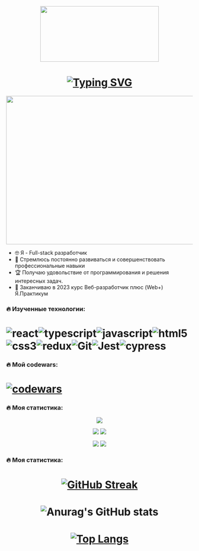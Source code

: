 

<div id="header" align="center" background="#FF00C0">

<img src="https://media.giphy.com/media/Q8xuJjjxQHHJdHn7gJ/giphy.gif" width="320" height="150">

<h1>
<a href="https://git.io/typing-svg"><img src="https://readme-typing-svg.herokuapp.com?font=Rubik+&weight=600&size=25&duration=1000&pause=1000&color=7900F7&background=00A4FF00&center=true&vCenter=true&repeat=true&width=500&lines=%D0%9F%D1%80%D0%B8%D0%B2%D0%B5%D1%82%2C+%D0%BC%D0%B5%D0%BD%D1%8F+%D0%B7%D0%BE%D0%B2%D1%83%D1%82+%D0%92%D0%BB%D0%B0%D0%B4%D0%B8%D1%81%D0%BB%D0%B0%D0%B2);%D0%AF+%D1%80%D0%B0%D0%B7%D1%80%D0%B0%D0%B1%D0%BE%D1%82%D1%87%D0%B8%D0%BA.+%D0%94%D0%BE%D0%B1%D1%80%D0%BE+%D0%BF%D0%BE%D0%B6%D0%B0%D0%BB%D0%BE%D0%B2%D0%B0%D1%82%D1%8C!" alt="Typing SVG" /></a>
</h1>
<div align="center">
  <img src="https://media.giphy.com/media/4H3Ii5eLChYul9p7NL/giphy-downsized-large.gif" width="600" height="400"/>
</div>
</div>

- :nerd_face: Я - Full-stack разработчик
- :100: Стремлюсь постоянно развиваться и совершенствовать профессиональные навыки
- :trophy: Получаю удовольствие от программирования и решения интересных задач.
- 🌱 Заканчиваю в 2023 курс Веб-разработчик плюс (Web+) Я.Практикум

### :fire: Изученные технологии:

# ![react](https://img.shields.io/badge/react-%2320232a.svg?style=for-the-badge&logo=react&logoColor=%2361DAFB)![typescript](https://img.shields.io/badge/typescript-%23007ACC.svg?style=for-the-badge&logo=typescript&logoColor=white)![javascript](https://img.shields.io/badge/javascript-%23323330.svg?style=for-the-badge&logo=javascript&logoColor=%23F7DF1E)![html5](https://img.shields.io/badge/html5-%23E34F26.svg?style=for-the-badge&logo=html5&logoColor=white)![css3](https://img.shields.io/badge/css3-%231572B6.svg?style=for-the-badge&logo=css3&logoColor=white)![redux](https://img.shields.io/badge/redux-%23593d88.svg?style=for-the-badge&logo=redux&logoColor=white)![Git](https://img.shields.io/badge/git-F05032.svg?style=for-the-badge&logo=git&logoColor=white)![Jest](https://img.shields.io/badge/jest-C21325.svg?style=for-the-badge&logo=jest&logoColor=white)![cypress](https://img.shields.io/badge/cypress-17202C.svg?style=for-the-badge&logo=cypress&logoColor=white)

### :fire: Мой codewars:

# [![codewars](https://www.codewars.com/users/CHaPiOn777/badges/small)](https://www.codewars.com/users/CHaPiOn777)
### :fire: Моя статистика:
<dl align='center'>

![](https://github-profile-summary-cards.vercel.app/api/cards/profile-details?username=CHaPiOn777&theme=cobalt)

![](https://github-profile-summary-cards.vercel.app/api/cards/most-commit-language?username=CHaPiOn777&theme=cobalt) ![](https://github-profile-summary-cards.vercel.app/api/cards/repos-per-language?username=CHaPiOn777&theme=cobalt)

![](https://github-profile-summary-cards.vercel.app/api/cards/stats?username=CHaPiOn777&theme=cobalt) ![](https://github-profile-summary-cards.vercel.app/api/cards/productive-time?username=CHaPiOn777&theme=cobalt)
</dl>

### :fire: Моя статистика:

<dl align='center'>

# [![GitHub Streak](https://streak-stats.demolab.com?user=CHaPiOn777&theme=react&hide_border=false&locale=ru&mode=weekly&background=20%2C008990%2C38017E)](https://git.io/streak-stats)

# ![Anurag's GitHub stats](https://github-readme-stats.vercel.app/api?username=CHaPiOn777&center=true&show_icons=true&icon_color=40e0d0&theme=cobalt&bg_color=20%2C008990%2C38017E)
# [![Top Langs](https://github-readme-stats.vercel.app/api/top-langs/?username=CHaPiOn777&layout=compact&theme=cobalt&bg_color=20%2C008990%2C38017E)](https://github.com/anuraghazra/github-readme-stats)


</dl>
